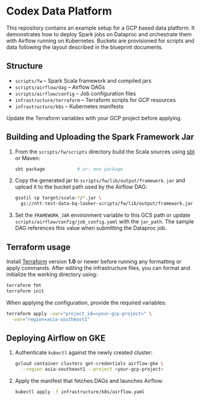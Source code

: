 # Codex Data Platform

This repository contains an example setup for a GCP based data platform.
It demonstrates how to deploy Spark jobs on Dataproc and orchestrate them
with Airflow running on Kubernetes. Buckets are provisioned for scripts
and data following the layout described in the blueprint documents.

## Structure

- `scripts/fw` – Spark Scala framework and compiled jars
- `scripts/airflow/dag` – Airflow DAGs
- `scripts/airflow/config` – Job configuration files
- `infrastructure/terraform` – Terraform scripts for GCP resources
- `infrastructure/k8s` – Kubernetes manifests

Update the Terraform variables with your GCP project before applying.

## Building and Uploading the Spark Framework Jar

1. From the `scripts/fw/scripts` directory build the Scala sources using
   [sbt](https://www.scala-sbt.org/) or Maven:

   ```bash
   sbt package            # or: mvn package
   ```
2. Copy the generated jar to `scripts/fw/lib/output/framework.jar` and upload
   it to the bucket path used by the Airflow DAG:

   ```bash
   gsutil cp target/scala-*/*.jar \
     gs://ntt-test-data-bq-looker-scripts/fw/lib/output/framework.jar
   ```
3. Set the `FRAMEWORK_JAR` environment variable to this GCS path or update
   `scripts/airflow/config/job_config.yaml` with the `jar_path`. The sample DAG
   references this value when submitting the Dataproc job.

## Terraform usage

Install [Terraform](https://www.terraform.io/) version **1.0** or newer before
running any formatting or apply commands. After editing the infrastructure
files, you can format and initialize the working directory using:

```bash
terraform fmt
terraform init
```

When applying the configuration, provide the required variables:

```bash
terraform apply -var="project_id=<your-gcp-project>" \
  -var="region=asia-southeast1"
```

## Deploying Airflow on GKE

1. Authenticate `kubectl` against the newly created cluster:

   ```bash
   gcloud container clusters get-credentials airflow-gke \
     --region asia-southeast1 --project <your-gcp-project>
   ```
2. Apply the manifest that fetches DAGs and launches Airflow:

   ```bash
   kubectl apply -f infrastructure/k8s/airflow.yaml
   ```

